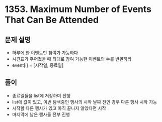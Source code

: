 # 1353. Maximum Number of Events That Can Be Attended
## 문제 설명
- 하루에 한 이벤트만 참여가 가능하다
- 시간표가 주어졌을 때 최대로 참여 가능한 이벤트의 수를 반환하라
- event[i] = [시작일, 종료일]
## 풀이
- 종료일들을 list에 저장하며 진행
- list에 값이 있고, 이번 탐색중인 행사의 시작 날짜 전인 경우 다른 행사 시작 가능
- 시작할 다른 행사가 있고 아직 끝나지 않았다면 시작
- 마지막에 남은 행사들 전부 진행